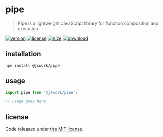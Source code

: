# pipe
> Pipe is a lightweight JavaScript library for function composition and execution.

[![version][version-image]][version-url]
[![license][license-image]][license-url]
[![size][size-image]][size-url]
[![download][download-image]][download-url]

## installation
```shell
npm install @jswork/pipe
```

## usage
```js
import pipe from '@jswork/pipe';

// usage goes here.
```

## license
Code released under [the MIT license](https://github.com/afeiship/pipe/blob/master/LICENSE.txt).

[version-image]: https://img.shields.io/npm/v/@jswork/pipe
[version-url]: https://npmjs.org/package/@jswork/pipe

[license-image]: https://img.shields.io/npm/l/@jswork/pipe
[license-url]: https://github.com/afeiship/pipe/blob/master/LICENSE.txt

[size-image]: https://img.shields.io/bundlephobia/minzip/@jswork/pipe
[size-url]: https://github.com/afeiship/pipe/blob/master/dist/pipe.min.js

[download-image]: https://img.shields.io/npm/dm/@jswork/pipe
[download-url]: https://www.npmjs.com/package/@jswork/pipe
